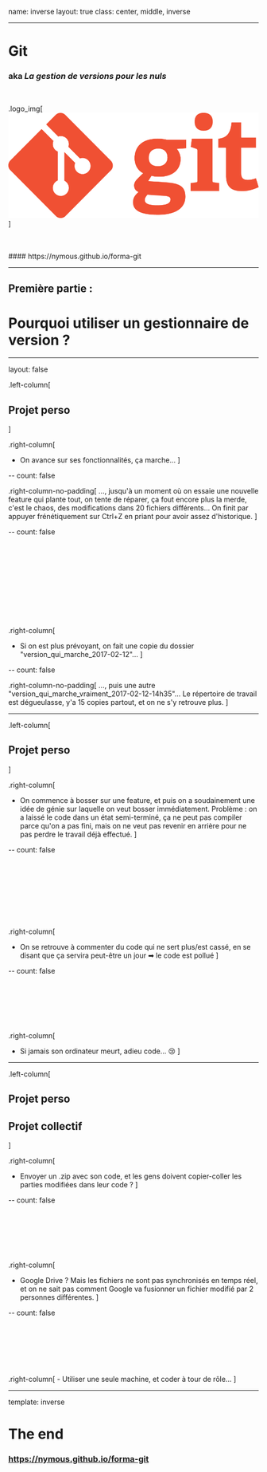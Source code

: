 name: inverse
layout: true
class: center, middle, inverse

---

# Git
### aka *La gestion de versions pour les nuls*

<br />

.logo_img[![Git logo](./assets/img/git_logo.png)]

<br />
<br />
#### https://nymous.github.io/forma-git

---

## Première partie :
# Pourquoi utiliser un gestionnaire de version ?

---
layout: false

.left-column[
## Projet perso
]

.right-column[
  - On avance sur ses fonctionnalités, ça marche...
]

--
count: false

.right-column-no-padding[
  ..., jusqu'à un moment où on essaie une nouvelle feature qui plante tout, on tente de réparer, ça fout encore plus la merde, c'est le chaos, des modifications dans 20 fichiers différents... On finit par appuyer frénétiquement sur Ctrl+Z en priant pour avoir assez d'historique.
]

--
count: false

<br />
<br />
<br />
<br />
<br />
<br />
<br />
<br />
<br />

.right-column[
  - Si on est plus prévoyant, on fait une copie du dossier "version_qui_marche_2017-02-12"...
]

--
count: false

.right-column-no-padding[
  ..., puis une autre "version_qui_marche_vraiment_2017-02-12-14h35"... Le répertoire de travail est dégueulasse, y'a 15 copies partout, et on ne s'y retrouve plus.
]

---

.left-column[
## Projet perso
]

.right-column[
  - On commence à bosser sur une feature, et puis on a soudainement une idée de génie sur laquelle on veut bosser immédiatement. Problème : on a laissé le code dans un état semi-terminé, ça ne peut pas compiler parce qu'on a pas fini, mais on ne veut pas revenir en arrière pour ne pas perdre le travail déjà effectué.
]

--
count: false

<br />
<br />
<br />
<br />
<br />
<br />
<br />

.right-column[
  - On se retrouve à commenter du code qui ne sert plus/est cassé, en se disant que ça servira peut-être un jour ➡ le code est pollué
]

--
count: false

<br />
<br />
<br />
<br />
<br />

.right-column[
  - Si jamais son ordinateur meurt, adieu code... :cry:
]

---

.left-column[
## Projet perso
## Projet collectif
]

.right-column[
  - Envoyer un .zip avec son code, et les gens doivent copier-coller les parties modifiées dans leur code ?
]

--
count: false

<br />
<br />
<br />
<br />
<br />

.right-column[
  - Google Drive ? Mais les fichiers ne sont pas synchronisés en temps réel, et on ne sait pas comment Google va fusionner un fichier modifié par 2 personnes différentes.
]

--
count: false

<br />
<br />
<br />
<br />
<br />
<br />
.right-column[
  - Utiliser une seule machine, et coder à tour de rôle...
]

---
template: inverse

# The end

### https://nymous.github.io/forma-git
